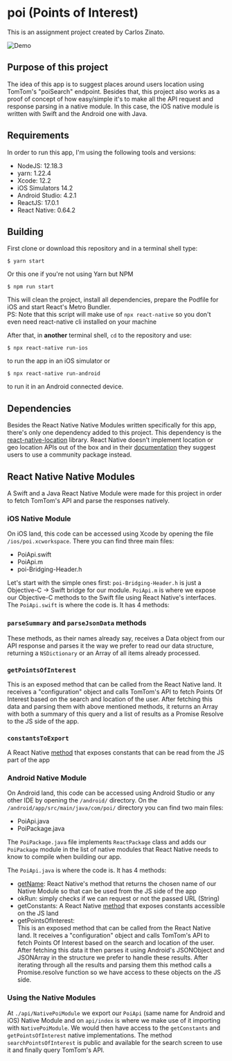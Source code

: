 # poi (Points of Interest)
This is an assignment project created by Carlos Zinato.   

![Demo](./docs/assets/demo.gif)

## Purpose of this project       
The idea of this app is to suggest places around users location using TomTom's "poiSearch" endpoint. Besides that, this project also works as a proof of concept of how easy/simple it's to make all the API request and response parsing in a native module.
In this case, the iOS native module is written with Swift and the Android one with Java.

## Requirements   
In order to run this app, I'm using the following tools and versions:
* NodeJS: 12.18.3
* yarn: 1.22.4
* Xcode: 12.2
* iOS Simulators 14.2
* Android Studio: 4.2.1
* ReactJS: 17.0.1
* React Native: 0.64.2

## Building   
First clone or download this repository and in a terminal shell type:
```
$ yarn start
```
Or this one if you're not using Yarn but NPM
```
$ npm run start
```
This will clean the project, install all dependencies, prepare the Podfile for iOS and start React's Metro Bundler.   
PS: Note that this script will make use of `npx react-native` so you don't even need react-native cli installed on your machine   

After that, in **another** terminal shell, `cd` to the repository and use:
```
$ npx react-native run-ios
```
to run the app in an iOS simulator or
```
$ npx react-native run-android
```
to run it in an Android connected device.    


## Dependencies
Besides the React Native Native Modules written specifically for this app, there's only one dependency added to this project. This dependency is the [react-native-location](https://github.com/timfpark/react-native-location) library. React Native doesn't implement location or geo location APIs out of the box and in their [documentation](https://reactnative.dev/docs/0.63/geolocation) they suggest users to use a community package instead.

## React Native Native Modules
A Swift and a Java React Native Module were made for this project in order to fetch TomTom's API and parse the responses natively.   

### iOS Native Module
On iOS land, this code can be accessed using Xcode by opening the file `/ios/poi.xcworkspace`. There you can find three main files:
* PoiApi.swift
* PoiApi.m
* poi-Bridging-Header.h

Let's start with the simple ones first: `poi-Bridging-Header.h` is just a Objective-C -> Swift bridge for our module. `PoiApi.m` is where we expose our Objective-C methods to the Swift file using React Native's interfaces.
The `PoiApi.swift` is where the code is. It has 4 methods:

### `parseSummary` and `parseJsonData` methods
These methods, as their names already say, receives a Data object from our API response and parses it the way we prefer to read our data structure, returning a `NSDictionary` or an Array of all items already processed.

### `getPointsOfInterest`
This is an exposed method that can be called from the React Native land. It receives a "configuration" object and calls TomTom's API to fetch Points Of Interest based on the search and location of the user. After fetching this data and parsing them with above mentioned methods, it returns an Array with both a summary of this query and a list of results as a Promise Resolve to the JS side of the app.

### `constantsToExport`
A React Native [method](https://reactnative.dev/docs/native-modules-ios#exporting-constants) that exposes constants that can be read from the JS part of the app


### Android Native Module
On Android land, this code can be accessed using Android Studio or any other IDE by opening the `/android/` directory. On the `/android/app/src/main/java/com/poi/` directory you can find two main files:
* PoiApi.java
* PoiPackage.java

The `PoiPackage.java` file implements `ReactPackage` class and adds our `PoiPackage` module in the list of native modules that React Native needs to know to compile when building our app.

The `PoiApi.java` is where the code is. It has 4 methods:
* [getName](https://reactnative.dev/docs/native-modules-android#module-name): React Native's method that returns the chosen name of our Native Module so that can be used from the JS side of the app
* okRun: simply checks if we can request or not the passed URL (String)
* getConstants: A React Native [method](https://reactnative.dev/docs/native-modules-android#exporting-constants) that exposes constants accessible on the JS land
* getPointsOfInterest:    <br />
This is an exposed method that can be called from the React Native land. It receives a "configuration" object and calls TomTom's API to fetch Points Of Interest based on the search and location of the user. After fetching this data it then parses it using Android's JSONObject and JSONArray in the structure we prefer to handle these results. After iterating through all the results and parsing them this method calls a Promise.resolve function so we have access to these objects on the JS side.

### Using the Native Modules
At `./api/NativePoiModule` we export our `PoiApi` (same name for Android and iOS) Native Module and on `api/index` is where we make use of it importing with `NativePoiModule`. We would then have access to the `getConstants` and `getPointsOfInterest` native implementations. The method `searchPointsOfInterest` is public and available for the search screen to use it and finally query TomTom's API.